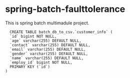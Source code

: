 # spring-batch-faulttolerance

This is spring batch multimadule project.

```  
  CREATE TABLE batch_db_to_csv.`customer_info` (
  `id` bigint NOT NULL,
  `age` varchar(255) DEFAULT NULL,
  `contact` varchar(255) DEFAULT NULL,
  `email` varchar(255) DEFAULT NULL,
  `gender` varchar(255) DEFAULT NULL,
  `name` varchar(255) DEFAULT NULL,
  `employ_id` bigint NOT NULL,
  PRIMARY KEY (`id`)
)
```


